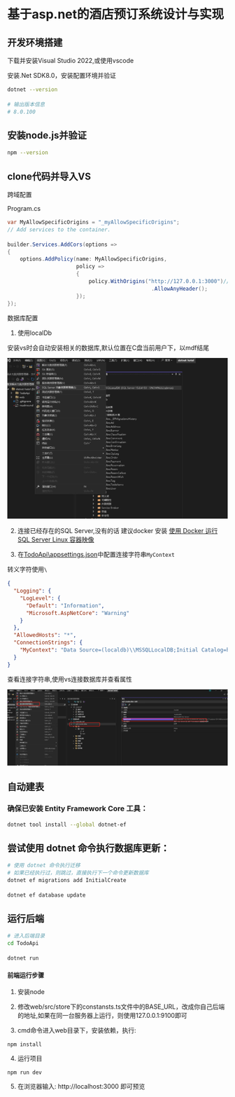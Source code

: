 # 基于asp.net的酒店预订系统设计与实现

## 开发环境搭建

下载并安装Visual Studio 2022,或使用vscode

安装.Net SDK8.0，安装配置环境并验证

```bash
dotnet --version

# 输出版本信息
# 8.0.100
```

## 安装node.js并验证

```bash
npm --version
```

## clone代码并导入VS



跨域配置

Program.cs

```c#
var MyAllowSpecificOrigins = "_myAllowSpecificOrigins";
// Add services to the container.

builder.Services.AddCors(options =>
{
    options.AddPolicy(name: MyAllowSpecificOrigins,
                      policy =>
                      {
                          policy.WithOrigins("http://127.0.0.1:3000")//修改成你的前端运行地址和端口，如果有域名，则修改成域名
                                              .AllowAnyHeader();
                      });
});
```

数据库配置


1. 使用localDb

安装vs时会自动安装相关的数据库,默认位置在C盘当前用户下，以mdf结尾

![image](./image/WX20231207-171912.png)

2. 连接已经存在的SQL Server,没有的话 建议docker 安装
 [使用 Docker 运行 SQL Server Linux 容器映像](https://learn.microsoft.com/zh-cn/sql/linux/quickstart-install-connect-docker?view=sql-server-ver16&pivots=cs1-bash)

3. 在[TodoApi\appsettings.json](TodoApi\appsettings.json)中配置连接字符串`MyContext`

转义字符使用`\`
```json
{
  "Logging": {
    "LogLevel": {
      "Default": "Information",
      "Microsoft.AspNetCore": "Warning"
    }
  },
  "AllowedHosts": "*",
  "ConnectionStrings": {
    "MyContext": "Data Source=(localdb)\\MSSQLLocalDB;Initial Catalog=hotel.db;Integrated Security=True;Connect Timeout=30;Encrypt=False;Trust Server Certificate=False;Application Intent=ReadWrite;Multi Subnet Failover=False"
  }
}
```

查看连接字符串,使用vs连接数据库并查看属性

![Alt text](./image/image.png)

## 自动建表

### 确保已安装 Entity Framework Core 工具：

```bash
dotnet tool install --global dotnet-ef
```

## 尝试使用 dotnet 命令执行数据库更新：

```bash
# 使用 dotnet 命令执行迁移
# 如果已经执行过，则跳过，直接执行下一个命令更新数据库
dotnet ef migrations add InitialCreate

dotnet ef database update
```

## 运行后端

```bash
# 进入后端目录
cd TodoApi

dotnet run 
```


#### 前端运行步骤

1. 安装node

2. 修改web/src/store下的constansts.ts文件中的BASE_URL，改成你自己后端的地址,如果在同一台服务器上运行，则使用127.0.0.1:9100即可

3. cmd命令进入web目录下，安装依赖，执行:
```
npm install 
```
4. 运行项目
```
npm run dev
```
5. 在浏览器输入: http://localhost:3000 即可预览


